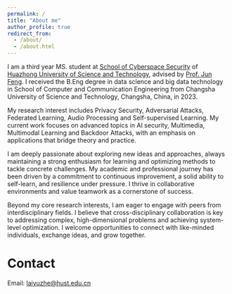```yaml
---
permalink: /
title: "About me"
author_profile: true
redirect_from: 
  - /about/
  - /about.html
---
```


I am a third year MS. student at [School of Cyberspace Security](http://cse.hust.edu.cn/) of [Huazhong University of Science and Technology](https://www.hust.edu.cn/), advised by [Prof. Jun Feng](https://junfeng989.github.io/).  I received the B.Eng degree in data science and big data technology in School of Computer and Communication Engineering from Changsha University of Science and Technology, Changsha, China, in 2023.

My research interest includes Privacy Security, Adversarial Attacks, Federated Learning, Audio Processing and Self-supervised Learning. My current work focuses on advanced topics in AI security, Multimedia, Multimodal Learning and Backdoor Attacks, with an emphasis on applications that bridge theory and practice.

I am deeply passionate about exploring new ideas and approaches, always maintaining a strong enthusiasm for learning and optimizing methods to tackle concrete challenges. My academic and professional journey has been driven by a commitment to continuous improvement, a solid ability to self-learn, and resilience under pressure. I thrive in collaborative environments and value teamwork as a cornerstone of success.

Beyond my core research interests, I am eager to engage with peers from interdisciplinary fields. I believe that cross-disciplinary collaboration is key to addressing complex, high-dimensional problems and achieving system-level optimization. I welcome opportunities to connect with like-minded individuals, exchange ideas, and grow together.

Contact
======
Email: [laiyuzhe@hust.edu.cn](laiyuzhe@hust.edu.cn)  


